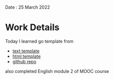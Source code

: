 Date : 25 March 2022
# Work Details
Today  I learned go template  from
- [text template](https://www.youtube.com/watch?v=C_p3HwF-tb4&t=759s&ab_channel=MASTER-ACADEMY)
- [html template](https://www.youtube.com/watch?v=TEcsmitTNns&t=1069s&ab_channel=MASTER-ACADEMY)
- [github repo](https://github.com/nahidulislam-cse15/golang/tree/main/golang%20template)

also completed English module 2 of MOOC course